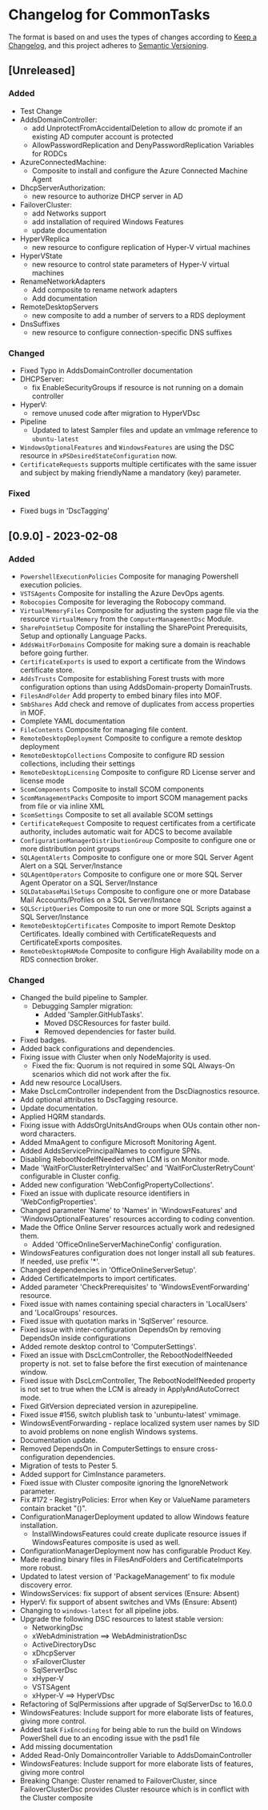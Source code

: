 # Changelog for CommonTasks

The format is based on and uses the types of changes according to [Keep a Changelog](https://keepachangelog.com/en/1.0.0/),
and this project adheres to [Semantic Versioning](https://semver.org/spec/v2.0.0.html).

## [Unreleased]

### Added

- Test Change
- AddsDomainController:
  - add UnprotectFromAccidentalDeletion to allow dc promote if an existing AD computer account is protected
  - AllowPasswordReplication and DenyPasswordReplication Variables for RODCs
- AzureConnectedMachine:
  - Composite to install and configure the Azure Connected Machine Agent
- DhcpServerAuthorization:
  - new resource to authorize DHCP server in AD
- FailoverCluster:
  - add Networks support
  - add installation of required Windows Features
  - update documentation
- HyperVReplica
  - new resource to configure replication of Hyper-V virtual machines
- HyperVState
    - new resource to control state parameters of Hyper-V virtual machines
- RenameNetworkAdapters
    - Add composite to rename network adapters
    - Add documentation
- RemoteDesktopServers
  - new composite to add a number of servers to a RDS deployment
- DnsSuffixes
  - new resource to configure connection-specific DNS suffixes

### Changed

- Fixed Typo in AddsDomainController documentation
- DHCPServer:
  - fix EnableSecurityGroups if resource is not running on a domain controller
- HyperV:
  - remove unused code after migration to HyperVDsc
- Pipeline
  - Updated to latest Sampler files and update an vmImage reference to `ubuntu-latest`
- `WindowsOptionalFeatures` and `WindowsFeatures` are using the DSC resource in `xPSDesiredStateConfiguration` now.
- `CertificateRequests` supports multiple certificates with the same issuer and subject by making friendlyName a mandatory (key) parameter.

### Fixed

- Fixed bugs in 'DscTagging'

## [0.9.0] - 2023-02-08

### Added

- `PowershellExecutionPolicies` Composite for managing Powershell execution policies.
- `VSTSAgents` Composite for installing the Azure DevOps agents.
- `Robocopies` Composite for leveraging the Robocopy command.
- `VirtualMemoryFiles` Composite for adjusting the system page file via the resource `VirtualMemory` from the `ComputerManagementDsc` Module.
- `SharePointSetup` Composite for installing the SharePoint Prerequisits, Setup and optionally Language Packs.
- `AddsWaitForDomains` Composite for making sure a domain is reachable before going further.
- `CertificateExports` is used to export a certificate from the Windows certificate store.
- `AddsTrusts` Composite for establishing Forest trusts with more configuration options than using AddsDomain-property DomainTrusts.
- `FilesAndFolder` Add property to embed binary files into MOF.
- `SmbShares`  Add check and remove of duplicates from access properties in MOF.
- Complete YAML documentation
- `FileContents` Composite for managing file content.
- `RemoteDesktopDeployment` Composite to configure a remote desktop deployment
- `RemoteDesktopCollections` Composite to configure RD session collections, including their settings
- `RemoteDesktopLicensing` Composite to configure RD License server and license mode
- `ScomComponents` Composite to install SCOM components
- `ScomManagementPacks` Composite to import SCOM management packs from file or via inline XML
- `ScomSettings` Composite to set all available SCOM settings
- `CertificateRequest` Composite to request certificates from a certificate authority, includes automatic wait for ADCS to become available
- `ConfigurationManagerDistributionGroup` Composite to configure one or more distribution point groups
- `SQLAgentAlerts` Composite to configure one or more SQL Server Agent Alert on a SQL Server/Instance
- `SQLAgentOperators` Composite to configure one or more SQL Server Agent Operator on a SQL Server/Instance
- `SQLDatabaseMailSetups` Composite to configure one or more Database Mail Accounts/Profiles on a SQL Server/Instance
- `SQLScriptQueries` Composite to run one or more SQL Scripts against a SQL Server/Instance
- `RemoteDesktopCertificates` Composite to import Remote Desktop Certificates. Ideally combined with CertificateRequests and CertificateExports composites.
- `RemoteDesktopHAMode` Composite to configure High Availability mode on a RDS connection broker.

### Changed

- Changed the build pipeline to Sampler.
  - Debugging Sampler migration:
    - Added 'Sampler.GitHubTasks'.
    - Moved DSCResources for faster build.
    - Removed dependencies for faster build.
- Fixed badges.
- Added back configurations and dependencies.
- Fixing issue with Cluster when only NodeMajority is used.
  - Fixed the fix: Quorum is not required in some SQL Always-On scenarios which did not work after the fix.
- Add new resource LocalUsers.
- Make DscLcmController independent from the DscDiagnostics resource.
- Add optional attributes to DscTagging resource.
- Update documentation.
- Applied HQRM standards.
- Fixing issue with AddsOrgUnitsAndGroups when OUs contain other non-word characters.
- Added MmaAgent to configure Microsoft Monitoring Agent.
- Added AddsServicePrincipalNames to configure SPNs.
- Disabling RebootNodeIfNeeded when LCM is on Monitor mode.
- Made 'WaitForClusterRetryIntervalSec' and 'WaitForClusterRetryCount' configurable in Cluster config.
- Added new configuration 'WebConfigPropertyCollections'.
- Fixed an issue with duplicate resource identifiers in 'WebConfigProperties'.
- Changed parameter 'Name' to 'Names' in 'WindowsFeatures' and 'WindowsOptionalFeatures' resources according to coding convention.
- Made the Office Online Server resources actually work and redesigned them.
  - Added 'OfficeOnlineServerMachineConfig' configuration.
- WindowsFeatures configuration does not longer install all sub features. If needed, use prefix '*'.
- Changed dependencies in 'OfficeOnlineServerSetup'.
- Added CertificateImports to import certificates.
- Added parameter 'CheckPrerequisites' to 'WindowsEventForwarding' resource.
- Fixed issue with names containing special characters in 'LocalUsers' and 'LocalGroups' resources.
- Fixed issue with quotation marks in 'SqlServer' resource.
- Fixed issue with inter-configuration DependsOn by removing DependsOn inside configurations
- Added remote desktop control to 'ComputerSettings'.
- Fixed an issue with DscLcmController, the RebootNodeIfNeeded property is not.
set to false before the first execution of maintenance window.
- Fixed issue with DscLcmController, The RebootNodeIfNeeded property is not
set to true when the LCM is already in ApplyAndAutoCorrect mode.
- Fixed GitVersion depreciated version in azurepipeline.
- Fixed issue #156, switch plublish task to 'unbuntu-latest' vmimage.
- WindowsEventForwarding - replace localized system user names by SID to avoid problems on none english Windows systems.
- Documentation update.
- Removed DependsOn in ComputerSettings to ensure cross-configuration dependencies.
- Migration of tests to Pester 5.
- Added support for CimInstance parameters.
- Fixed issue with Cluster composite ignoring the IgnoreNetwork parameter.
- Fix #172 - RegistryPolicies: Error when Key or ValueName parameters contain bracket "()".
- ConfigurationManagerDeployment updated to allow Windows feature installation.
  - InstallWindowsFeatures could create duplicate resource issues if WindowsFeatures composite is used as well.
- ConfigurationManagerDeployment now has configurable Product Key.
- Made reading binary files in FilesAndFolders and CertificateImports more robust.
- Updated to latest version of 'PackageManagement' to fix module discovery error.
- WindowsServices: fix support of absent services (Ensure: Absent)
- HyperV: fix support of absent switches and VMs (Ensure: Absent)
- Changing to `windows-latest` for all pipeline jobs.
- Upgrade the following DSC resources to latest stable version:
  - NetworkingDsc
  - xWebAdministration ==> WebAdministrationDsc
  - ActiveDirectoryDsc
  - xDhcpServer
  - xFailoverCluster
  - SqlServerDsc
  - xHyper-V
  - VSTSAgent
  - xHyper-V ==> HyperVDsc
- Refactoring of SqlPermissions after upgrade of SqlServerDsc to 16.0.0
- WindowsFeatures: Include support for more elaborate lists of features, giving
  more control.
- Added task `FixEncoding` for being able to run the build on Windows PowerShell
  due to an encoding issue with the psd1 file
- Add missing documentation
- Added Read-Only Domaincontroller Variable to AddsDomainController
- WindowsFeatures: Include support for more elaborate lists of features, giving more control
- Breaking Change: Cluster renamed to FailoverCluster, since FailoverClusterDsc provides Cluster resource
  which is in conflict with the Cluster composite
